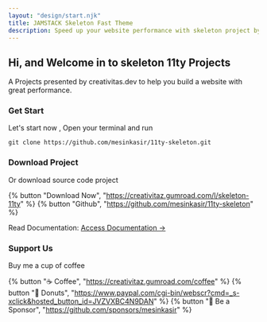 ```yaml
---
layout: "design/start.njk"
title: JAMSTACK Skeleton Fast Theme
description: Speed ​​up your website performance with skeleton project by creativitas.dev
---
```

## Hi, and Welcome in to skeleton 11ty Projects

A Projects presented by creativitas.dev to help you build a website with great performance.

### Get Start

Let's start now , Open your terminal and run 

```
git clone https://github.com/mesinkasir/11ty-skeleton.git
```

### Download Project

Or download source code project

{% button "Download Now", "https://creativitaz.gumroad.com/l/skeleton-11ty" %} {% button "Github", "https://github.com/mesinkasir/11ty-skeleton" %} 

Read Documentation: [Access Documentation →](/page/docs/)

### Support Us

Buy me a cup of coffee

{% button "☕ Coffee", "https://creativitaz.gumroad.com/coffee" %} {% button "🍩 Donuts", "https://www.paypal.com/cgi-bin/webscr?cmd=_s-xclick&hosted_button_id=JVZVXBC4N9DAN" %} {% button "🍻 Be a Sponsor", "https://github.com/sponsors/mesinkasir" %} 

